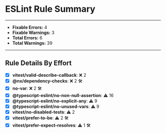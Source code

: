 # ESLint Rule Summary

---

- **Fixable Errors:** 4
- **Fixable Warnings:** 3
- **Total Errors:** 6
- **Total Warnings:** 39

---

## Rule Details By Effort

- [x] **vitest/valid-describe-callback**: ❌ 2 
- [x] **@nx/dependency-checks**: ❌ 2 🛠️
- [x] **no-var**: ❌ 2 🛠️
- [x] **@typescript-eslint/no-non-null-assertion**: ⚠️ 16 
- [x] **@typescript-eslint/no-explicit-any**: ⚠️ 9 
- [x] **@typescript-eslint/no-unused-vars**: ⚠️ 9 
- [x] **vitest/no-disabled-tests**: ⚠️ 2 
- [x] **vitest/prefer-to-be**: ⚠️ 2 🛠️
- [x] **vitest/prefer-expect-resolves**: ⚠️ 1 🛠️
